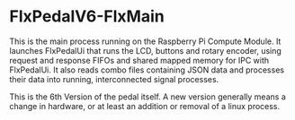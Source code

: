 # FlxPedalV6-FlxMain

This is the main process running on the Raspberry Pi Compute Module. It launches FlxPedalUi that runs the LCD, buttons and rotary encoder, using request and response FIFOs and shared mapped memory for IPC with FlxPedalUi.  It also reads combo files containing JSON data and processes their data into running, interconnected signal processes.

This is the 6th Version of the pedal itself.  A new version generally means a change in hardware, or at least an addition or removal of a linux process.



